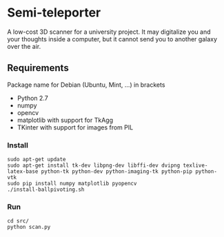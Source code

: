 # Semi-teleporter

A low-cost 3D scanner for a university project. 
It may digitalize you and your thoughts inside a computer, but it cannot send you
to another galaxy over the air.

## Requirements

Package name for Debian (Ubuntu, Mint, ...) in brackets

* Python 2.7 
* numpy 
* opencv
* matplotlib with support for TkAgg
* TKinter with support for images from PIL

### Install

    sudo apt-get update
    sudo apt-get install tk-dev libpng-dev libffi-dev dvipng texlive-latex-base python-tk python-dev python-imaging-tk python-pip python-vtk
    sudo pip install numpy matplotlib pyopencv
    ./install-ballpivoting.sh

### Run

    cd src/
    python scan.py
